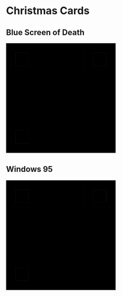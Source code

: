 # Christmas Cards

## Blue Screen of Death
<img src="/blue-screen-of-death/qrcode.png" width="300px" style="filter: invert(100%); -webkit-filter: invert(100%);">

## Windows 95
<img src="/windows-95/qrcode.png" width="300px" style="filter: invert(100%); -webkit-filter: invert(100%);">
